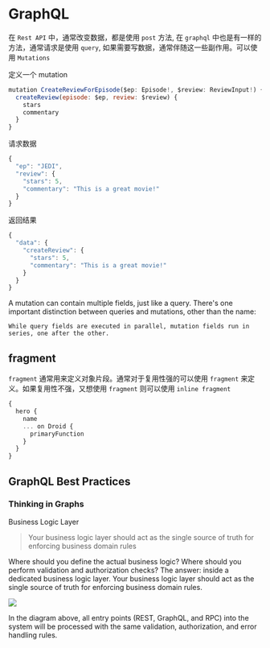# GraphQL

在 `Rest API` 中，通常改变数据，都是使用 `post` 方法, 在 `graphql` 中也是有一样的方法，通常请求是使用 `query`, 如果需要写数据，通常伴随这一些副作用。可以使用
`Mutations`

定义一个 mutation

```js
mutation CreateReviewForEpisode($ep: Episode!, $review: ReviewInput!) {
  createReview(episode: $ep, review: $review) {
    stars
    commentary
  }
}
```

请求数据

```js
{
  "ep": "JEDI",
  "review": {
    "stars": 5,
    "commentary": "This is a great movie!"
  }
}
```

返回结果

```js
{
  "data": {
    "createReview": {
      "stars": 5,
      "commentary": "This is a great movie!"
    }
  }
}
```

A mutation can contain multiple fields, just like a query. There's one important distinction between queries and mutations, other than the name:

`While query fields are executed in parallel, mutation fields run in series, one after the other.`

## fragment

`fragment` 通常用来定义对象片段。通常对于复用性强的可以使用 `fragment` 来定义。如果复用性不强，又想使用 `fragment` 则可以使用 `inline fragment`

```js
{
  hero {
    name
    ... on Droid {
      primaryFunction
    }
  }
}
```

## GraphQL Best Practices

### Thinking in Graphs

Business Logic Layer

> Your business logic layer should act as the single source of truth for enforcing business domain rules

Where should you define the actual business logic? Where should you perform validation and authorization checks? The answer: inside a dedicated business logic layer. Your business logic layer should act as the single source of truth for enforcing business domain rules.

![](https://graphql.org/img/diagrams/business_layer.png)

In the diagram above, all entry points (REST, GraphQL, and RPC) into the system will be processed with the same validation, authorization, and error handling rules.
